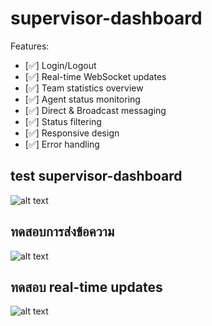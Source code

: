 # supervisor-dashboard
Features:

- [✅] Login/Logout
- [✅] Real-time WebSocket updates
- [✅] Team statistics overview
- [✅] Agent status monitoring
- [✅] Direct & Broadcast messaging
- [✅] Status filtering
- [✅] Responsive design
- [✅] Error handling

## test supervisor-dashboard
![alt text](/img/test.png)

## ทดสอบการส่งข้อความ
![alt text](/img/test-message.png)

## ทดสอบ real-time updates
![alt text](/img/real-time-updates.png)